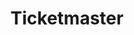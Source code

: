 ---
facebook: https://www.facebook.com/Ticketmaster
googleplus: https://plus.google.com/115274411439372300072
instagram: http://instagram.com/ticketmaster
linkedin: https://www.linkedin.com/company/ticketmaster
logohandle: ticketmaster
sort: ticketmaster
title: Ticketmaster
twitter: Ticketmaster
website: https://www.ticketmaster.com/
wikipedia: https://en.wikipedia.org/wiki/Ticketmaster
youtube: https://www.youtube.com/user/ticketmaster
---